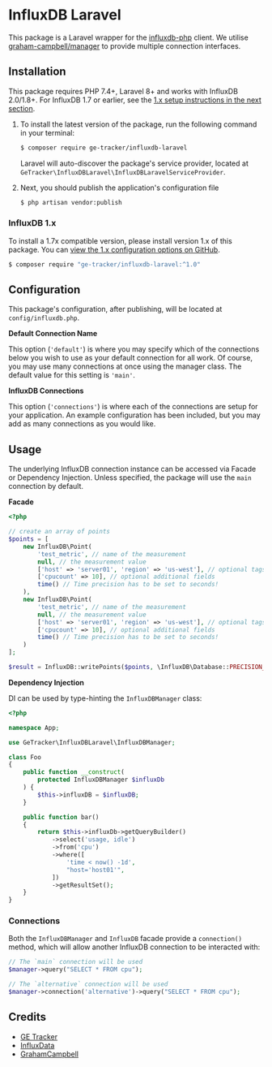 # InfluxDB Laravel

This package is a Laravel wrapper for the [influxdb-php](https://packagist.org/packages/influxdb/influxdb-php) client. We utilise [graham-campbell/manager](https://packagist.org/packages/graham-campbell/manager) to provide multiple connection interfaces.

## Installation

This package requires PHP 7.4+, Laravel 8+ and works with InfluxDB 2.0/1.8+. For InfluxDB 1.7 or earlier, see the [1.x setup instructions in the next section](#influxdb-1x).

1. To install the latest version of the package, run the following command in your terminal:

    ```bash
    $ composer require ge-tracker/influxdb-laravel
    ```

    Laravel will auto-discover the package's service provider, located at `GeTracker\InfluxDBLaravel\InfluxDBLaravelServiceProvider`.

2. Next, you should publish the application's configuration file

    ```bash
    $ php artisan vendor:publish
    ```

### InfluxDB 1.x

To install a 1.7x compatible version, please install version 1.x of this package. You can [view the 1.x configuration options on GitHub](https://github.com/ge-tracker/influxdb-laravel/tree/v1).

```bash
$ composer require "ge-tracker/influxdb-laravel:^1.0"
```

## Configuration

This package's configuration, after publishing, will be located at `config/influxdb.php`.

**Default Connection Name**

This option (`'default'`) is where you may specify which  of the connections below you wish to use as your default connection for  all work. Of course, you may use many connections at once using the  manager class. The default value for this setting is `'main'`.

**InfluxDB Connections**

This option (`'connections'`) is where each of the  connections are setup for your application. An example configuration has  been included, but you may add as many connections as you would like.

## Usage

The underlying InfluxDB connection instance can be accessed via Facade or Dependency Injection. Unless specified, the package will use the `main` connection by default.

**Facade**

```php
<?php

// create an array of points
$points = [
    new InfluxDB\Point(
        'test_metric', // name of the measurement
        null, // the measurement value
        ['host' => 'server01', 'region' => 'us-west'], // optional tags
        ['cpucount' => 10], // optional additional fields
        time() // Time precision has to be set to seconds!
    ),
    new InfluxDB\Point(
        'test_metric', // name of the measurement
        null, // the measurement value
        ['host' => 'server01', 'region' => 'us-west'], // optional tags
        ['cpucount' => 10], // optional additional fields
        time() // Time precision has to be set to seconds!
    )
];

$result = InfluxDB::writePoints($points, \InfluxDB\Database::PRECISION_SECONDS);
```

**Dependency Injection** 

DI can be used by type-hinting the `InfluxDBManager` class:

```php
<?php

namespace App;

use GeTracker\InfluxDBLaravel\InfluxDBManager;

class Foo
{
    public function __construct(
        protected InfluxDBManager $influxDb
    ) {
        $this->influxDB = $influxDB;
    }

    public function bar()
    {
        return $this->influxDb->getQueryBuilder()
            ->select('usage, idle')
            ->from('cpu')
            ->where([
                'time < now() -1d',
                "host='host01'",
            ])
            ->getResultSet();
    }
}
```

### Connections

Both the `InfluxDBManager` and `InfluxDB` facade provide a `connection()` method, which will allow another InfluxDB connection to be interacted with:

```php
// The `main` connection will be used
$manager->query("SELECT * FROM cpu");

// The `alternative` connection will be used
$manager->connection('alternative')->query("SELECT * FROM cpu");
```

## Credits

* [GE Tracker](https://www.ge-tracker.com)
* [InfluxData](https://www.influxdata.com)
* [GrahamCampbell](https://github.com/GrahamCampbell)
